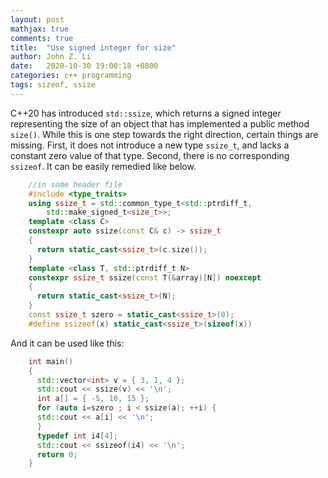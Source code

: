 ```yaml
---
layout: post
mathjax: true
comments: true
title:  "Use signed integer for size"
author: John Z. Li
date:   2020-10-30 19:00:18 +0800
categories: c++ programming
tags: sizeof, ssize
---
```

C++20 has introduced `std::ssize`,
which  returns a signed integer representing the size of an object
that has implemented a public method `size()`.
While this is one step towards the right direction,
certain things are missing.
First, it does not introduce a new type `ssize_t`,
and lacks a constant zero value of that type.
Second, there is no corresponding `ssizeof`. It can be easily remedied like below.
```cpp
    //in some header file
    #include <type_traits>
    using ssize_t = std::common_type_t<std::ptrdiff_t,
        std::make_signed_t<size_t>>;
    template <class C>
    constexpr auto ssize(const C& c) -> ssize_t
    {
      return static_cast<ssize_t>(c.size());
    }
    template <class T, std::ptrdiff_t N>
    constexpr ssize_t ssize(const T(&array)[N]) noexcept
    {
      return static_cast<ssize_t>(N);
    }
    const ssize_t szero = static_cast<ssize_t>(0);
    #define ssizeof(x) static_cast<ssize_t>(sizeof(x))
```
And it can be used like this:
```cpp
    int main()
    {
      std::vector<int> v = { 3, 1, 4 };
      std::cout << ssize(v) << '\n';
      int a[] = { -5, 10, 15 };
      for (auto i=szero ; i < ssize(a); ++i) {
      std::cout << a[i] << '\n';
      }
      typedef int i4[4];
      std::cout << ssizeof(i4) << '\n';
      return 0;
    }
```

